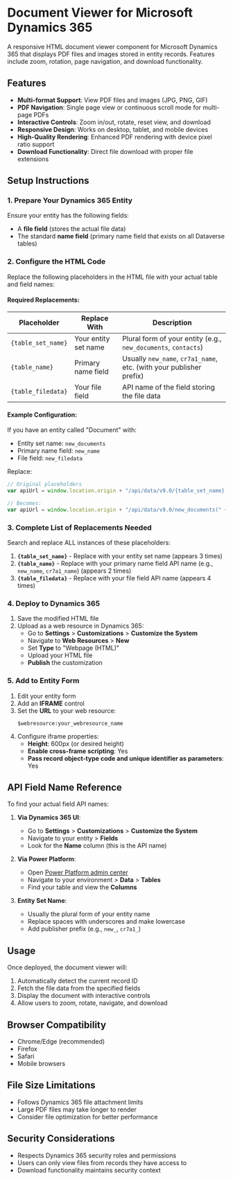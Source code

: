 # Document Viewer for Microsoft Dynamics 365

A responsive HTML document viewer component for Microsoft Dynamics 365 that displays PDF files and images stored in entity records. Features include zoom, rotation, page navigation, and download functionality.

## Features

- **Multi-format Support**: View PDF files and images (JPG, PNG, GIF)
- **PDF Navigation**: Single page view or continuous scroll mode for multi-page PDFs
- **Interactive Controls**: Zoom in/out, rotate, reset view, and download
- **Responsive Design**: Works on desktop, tablet, and mobile devices
- **High-Quality Rendering**: Enhanced PDF rendering with device pixel ratio support
- **Download Functionality**: Direct file download with proper file extensions

## Setup Instructions

### 1. Prepare Your Dynamics 365 Entity

Ensure your entity has the following fields:
- A **file field** (stores the actual file data)
- The standard **name field** (primary name field that exists on all Dataverse tables)

### 2. Configure the HTML Code

Replace the following placeholders in the HTML file with your actual table and field names:

#### Required Replacements:

| Placeholder | Replace With | Description |
|-------------|--------------|-------------|
| `{table_set_name}` | Your entity set name | Plural form of your entity (e.g., `new_documents`, `contacts`) |
| `{table_name}` | Primary name field | Usually `new_name`, `cr7a1_name`, etc. (with your publisher prefix) |
| `{table_filedata}` | Your file field | API name of the field storing the file data |

#### Example Configuration:

If you have an entity called "Document" with:
- Entity set name: `new_documents`
- Primary name field: `new_name`
- File field: `new_filedata`

Replace:
```javascript
// Original placeholders
var apiUrl = window.location.origin + "/api/data/v9.0/{table_set_name}(" + recordId + ")?$select={table_name},{table_fielddata}";

// Becomes:
var apiUrl = window.location.origin + "/api/data/v9.0/new_documents(" + recordId + ")?$select=new_name,new_filedata";
```

### 3. Complete List of Replacements Needed

Search and replace ALL instances of these placeholders:

1. **`{table_set_name}`** - Replace with your entity set name (appears 3 times)
2. **`{table_name}`** - Replace with your primary name field API name (e.g., `new_name`, `cr7a1_name`) (appears 2 times)  
3. **`{table_filedata}`** - Replace with your file field API name (appears 4 times)

### 4. Deploy to Dynamics 365

1. Save the modified HTML file
2. Upload as a web resource in Dynamics 365:
   - Go to **Settings** > **Customizations** > **Customize the System**
   - Navigate to **Web Resources** > **New**
   - Set **Type** to "Webpage (HTML)"
   - Upload your HTML file
   - **Publish** the customization

### 5. Add to Entity Form

1. Edit your entity form
2. Add an **IFRAME** control
3. Set the **URL** to your web resource:
   ```
   $webresource:your_webresource_name
   ```
4. Configure iframe properties:
   - **Height**: 600px (or desired height)
   - **Enable cross-frame scripting**: Yes
   - **Pass record object-type code and unique identifier as parameters**: Yes

## API Field Name Reference

To find your actual field API names:

1. **Via Dynamics 365 UI**:
   - Go to **Settings** > **Customizations** > **Customize the System**
   - Navigate to your entity > **Fields**
   - Look for the **Name** column (this is the API name)

2. **Via Power Platform**:
   - Open [Power Platform admin center](https://admin.powerplatform.microsoft.com)
   - Navigate to your environment > **Data** > **Tables**
   - Find your table and view the **Columns**

3. **Entity Set Name**:
   - Usually the plural form of your entity name
   - Replace spaces with underscores and make lowercase
   - Add publisher prefix (e.g., `new_`, `cr7a1_`)

## Usage

Once deployed, the document viewer will:

1. Automatically detect the current record ID
2. Fetch the file data from the specified fields
3. Display the document with interactive controls
4. Allow users to zoom, rotate, navigate, and download

## Browser Compatibility

- Chrome/Edge (recommended)
- Firefox
- Safari
- Mobile browsers

## File Size Limitations

- Follows Dynamics 365 file attachment limits
- Large PDF files may take longer to render
- Consider file optimization for better performance

## Security Considerations

- Respects Dynamics 365 security roles and permissions
- Users can only view files from records they have access to
- Download functionality maintains security context
